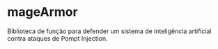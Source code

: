 # mageArmor
Biblioteca de função para defender um sistema de inteligência artificial contra ataques de Pompt Injection.
